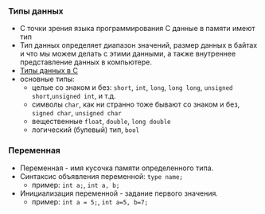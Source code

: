 ### Типы данных
* С точки зрения языка программирования С данные в памяти имеют тип
* Тип данных определяет диапазон значений, размер данных в байтах и что мы можем делать с этими данными, а также внутреннее представление данных в компьютере.
* [Типы данных в С](https://ru.wikipedia.org/wiki/Типы_данных_в_C)
* основные типы:
  * целые со знаком и без: `short`, `int`, `long`, `long long`, `unsigned short`,`unsigned int`,  и т.д.
  * символы `char`, как ни странно тоже бывают со знаком и без, `signed char`, `unsigned char`
  * вещественные `float`, `double`, `long double`
  * логический (булевый) тип, `bool`
      
### Переменная
* Переменная - имя кусочка памяти определенного типа.
* Синтаксис объявления переменной: `type name;`
  - пример: `int a;`, `int a, b;`
* Инициализация переменной - задание первого значения.
  - пример: `int a = 5;`, `int a=5, b=7;`
